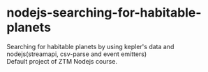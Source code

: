 # nodejs-searching-for-habitable-planets
Searching for habitable planets by using kepler's data and nodejs(streamapi, csv-parse and event emitters)<br>
Default project of ZTM Nodejs course.
